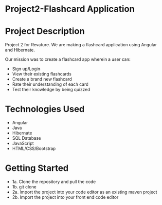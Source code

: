 # Project2-Flashcard Application
# Project Description
Project 2 for Revature. We are making a flashcard application using Angular and Hibernate.

Our mission was to create a flashcard app wherein a user can: 

* Sign up/Login
* View their existing flashcards
* Create a brand new flashcard
* Rate their understanding of each card
* Test their knowledge by being quizzed
# Technologies Used
* Angular
* Java
* Hibernate
* SQL Database
* JavaScript
* HTML/CSS/Bootstrap

# Getting Started
* 1a. Clone the repository and pull the code 
* 1b. git clone 
* 2a. Import the project into your code editor as an existing maven project
* 2b. Import the project into your front end code editor 
